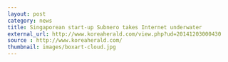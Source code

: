 ```yaml
---
layout: post
category: news
title: Singaporean start-up Subnero takes Internet underwater
external_url: http://www.koreaherald.com/view.php?ud=20141203000430
source : http://www.koreaherald.com/
thumbnail: images/boxart-cloud.jpg
---
```

